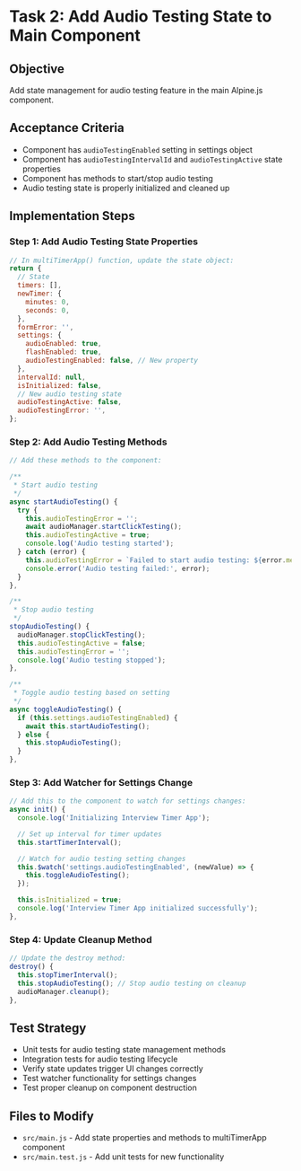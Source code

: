 # Task 2: Add Audio Testing State to Main Component

## Objective

Add state management for audio testing feature in the main Alpine.js component.

## Acceptance Criteria

- Component has `audioTestingEnabled` setting in settings object
- Component has `audioTestingIntervalId` and `audioTestingActive` state properties
- Component has methods to start/stop audio testing
- Audio testing state is properly initialized and cleaned up

## Implementation Steps

### Step 1: Add Audio Testing State Properties

```javascript
// In multiTimerApp() function, update the state object:
return {
  // State
  timers: [],
  newTimer: {
    minutes: 0,
    seconds: 0,
  },
  formError: '',
  settings: {
    audioEnabled: true,
    flashEnabled: true,
    audioTestingEnabled: false, // New property
  },
  intervalId: null,
  isInitialized: false,
  // New audio testing state
  audioTestingActive: false,
  audioTestingError: '',
};
```

### Step 2: Add Audio Testing Methods

```javascript
// Add these methods to the component:

/**
 * Start audio testing
 */
async startAudioTesting() {
  try {
    this.audioTestingError = '';
    await audioManager.startClickTesting();
    this.audioTestingActive = true;
    console.log('Audio testing started');
  } catch (error) {
    this.audioTestingError = `Failed to start audio testing: ${error.message}`;
    console.error('Audio testing failed:', error);
  }
},

/**
 * Stop audio testing
 */
stopAudioTesting() {
  audioManager.stopClickTesting();
  this.audioTestingActive = false;
  this.audioTestingError = '';
  console.log('Audio testing stopped');
},

/**
 * Toggle audio testing based on setting
 */
async toggleAudioTesting() {
  if (this.settings.audioTestingEnabled) {
    await this.startAudioTesting();
  } else {
    this.stopAudioTesting();
  }
},
```

### Step 3: Add Watcher for Settings Change

```javascript
// Add this to the component to watch for settings changes:
async init() {
  console.log('Initializing Interview Timer App');

  // Set up interval for timer updates
  this.startTimerInterval();

  // Watch for audio testing setting changes
  this.$watch('settings.audioTestingEnabled', (newValue) => {
    this.toggleAudioTesting();
  });

  this.isInitialized = true;
  console.log('Interview Timer App initialized successfully');
},
```

### Step 4: Update Cleanup Method

```javascript
// Update the destroy method:
destroy() {
  this.stopTimerInterval();
  this.stopAudioTesting(); // Stop audio testing on cleanup
  audioManager.cleanup();
},
```

## Test Strategy

- Unit tests for audio testing state management methods
- Integration tests for audio testing lifecycle
- Verify state updates trigger UI changes correctly
- Test watcher functionality for settings changes
- Test proper cleanup on component destruction

## Files to Modify

- `src/main.js` - Add state properties and methods to multiTimerApp component
- `src/main.test.js` - Add unit tests for new functionality
